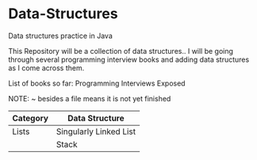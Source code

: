 Data-Structures
===============

Data structures practice in Java

This Repository will be a collection of data structures.. I will be going through several programming interview books and adding data structures as I come across them. 

List of books so far:
Programming Interviews Exposed

NOTE: ~ besides a file means it is not yet finished

Category 	| Data Structure
----------------|------------------------------
Lists 		| Singularly Linked List
				| Stack
